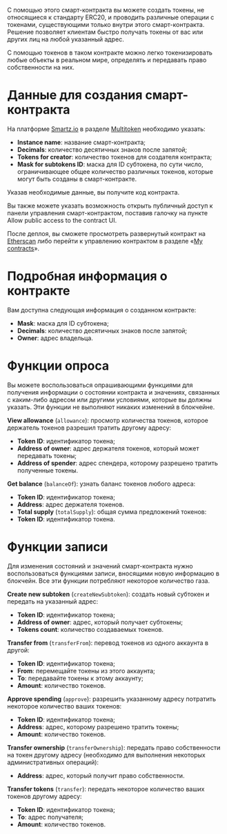 <!-- TITLE: Мультитокен -->
<!-- SUBTITLE: Как развернуть Multitoken -->

С помощью этого смарт-контракта вы можете создать токены, не относящиеся к стандарту ERC20, и проводить различные операции с токенами, существующими только внутри этого смарт-контракта. Решение позволяет клиентам быстро получать токены от вас или других лиц на любой указанный адрес.

С помощью токенов в таком контракте можно легко токенизировать любые объекты в реальном мире, определять и передавать право собственности на них.

# Данные для создания смарт-контракта

На платформе [Smartz.io](https://platform.smartz.io/) в разделе [Multitoken](https://platform.smartz.io/deploy/5ac50d5a34d83a000d115518) необходимо указать:

* **Instance name**: название смарт-контракта;
* **Decimals**: количество десятичных знаков после запятой;
* **Tokens for creator**: количество токенов для создателя контракта;
* **Mask for subtokens ID**: маска для ID субтокена, по сути число, ограничивающее общее количество различных токенов, которые могут быть созданы в смарт-контракте.

Указав необходимые данные, вы получите код контракта.  

Вы также можете указать возможность открыть публичный доступ к панели управления смарт-контрактом, поставив галочку на пункте Allow public access to the contract UI.

После деплоя, вы сможете просмотреть развернутый контракт на [Etherscan](https://etherscan.io) либо перейти к управлению контрактом в разделе «[My contracts](https://platform.smartz.io/dashboard)».

# Подробная информация о контракте 

Вам доступна следующая информация о созданном контракте:

* **Mask**: маска для ID субтокена;
* **Decimals**: количество десятичных знаков после запятой;
* **Owner**: адрес владельца.

# Функции опроса

Вы можете воспользоваться опрашивающими функциями для получения информации о состоянии контракта и значениях, связанных с каким-либо адресом или другими условиями, которые вы должны указать. Эти функции не выполняют никаких изменений в блокчейне.

**View allowance** (`allowance`): просмотр количества токенов, которое держатель токенов разрешил тратить другому адресу:

* **Token ID**: идентификатор токена;
* **Address of owner**: адрес держателя токенов, который может передавать токены;
* **Address of spender**: адрес спендера, которому разрешено тратить полученные токены.

**Get balance** (`balanceOf`): узнать баланс токенов любого адреса:

* **Token ID**: идентификатор токена;
* **Address**: адрес держателя токенов.
* **Total supply** (`totalSupply`): общая сумма предложений токенов:
* **Token ID**: идентификатор токена.

# Функции записи

Для изменения состояний и значений смарт-контракта нужно воспользоваться функциями записи, вносящими новую информацию в блокчейн. Все эти функции потребляют некоторое количество газа. 

**Create new subtoken** (`createNewSubtoken`): создать новый субтокен и передать на указанный адрес:

* **Token ID**: идентификатор токена;
* **Address of owner**: адрес, который получает субтокены;
* **Tokens count**: количество создаваемых токенов.

**Transfer from** (`transferFrom`): перевод токенов из одного аккаунта в другой:

* **Token ID**: идентификатор токена;
* **From**: перемещайте токены из этого аккаунта;
* **To**: передавайте токены к этому аккаунту;
* **Amount**: количество токенов.

**Approve spending** (`approve`): разрешить указанному адресу потратить некоторое количество ваших токенов:

* **Token ID**: идентификатор токена;
* **Address**: адрес, которому разрешено тратить токены;
* **Amount**: количество токенов.

**Transfer ownership** (`transferOwnership`): передать право собственности на токен другому адресу (необходимо для выполнения некоторых административных операций):

* **Address**: адрес, который получит право собственности.

**Transfer tokens** (`transfer`): передать некоторое количество ваших токенов другому адресу:

* **Token ID**: идентификатор токена;
* **To**: адрес получателя;
* **Amount**: количество токенов.